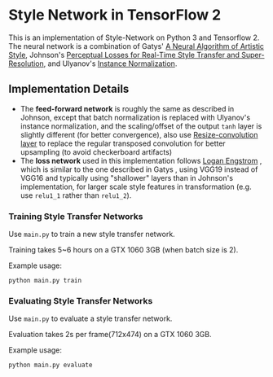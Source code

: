 # Style Network in TensorFlow 2

This is an implementation of Style-Network on Python 3 and Tensorflow 2.
The neural network is a combination of Gatys' [A Neural Algorithm of Artistic Style](https://arxiv.org/abs/1508.06576), Johnson's [Perceptual Losses for Real-Time Style Transfer and Super-Resolution](http://cs.stanford.edu/people/jcjohns/eccv16/), and Ulyanov's [Instance Normalization](https://arxiv.org/abs/1607.08022).

## Implementation Details

- The **feed-forward network** is roughly the same as described in Johnson, except that batch normalization is replaced with Ulyanov's instance normalization, and the scaling/offset of the output `tanh` layer is slightly different (for better convergence), also use [Resize-convolution layer](https://distill.pub/2016/deconv-checkerboard/) to replace the regular transposed convolution for better upsampling (to avoid checkerboard artifacts)
- The **loss network** used in this implementation follows [Logan Engstrom](https://github.com/lengstrom/fast-style-transfer) , which is similar to the one described in Gatys , using VGG19 instead of VGG16 and typically using "shallower" layers than in Johnson's implementation,  for larger scale style features in transformation (e.g. use `relu1_1` rather than `relu1_2`).

### Training Style Transfer Networks

Use `main.py` to train a new style transfer network.

Training takes 5~6 hours on a GTX 1060 3GB (when batch size is 2).

Example usage:

    python main.py train

### Evaluating Style Transfer Networks

Use `main.py` to evaluate a style transfer network.

Evaluation takes 2s per frame(712x474) on a GTX 1060 3GB.

Example usage:

    python main.py evaluate
